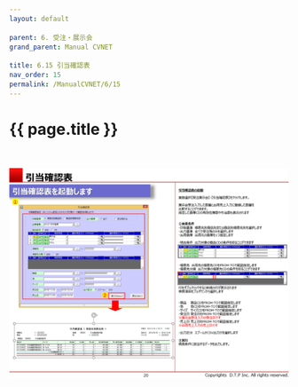 ```yaml
---
layout: default

parent: 6. 受注・展示会
grand_parent: Manual CVNET

title: 6.15 引当確認表 
nav_order: 15
permalink: /ManualCVNET/6/15
---
```


# {{ page.title }} <br/><br/>

<a href="/img/Jyucyutenjikai/J21.PNG" target="_blank">
<img src="/img/Jyucyutenjikai/J21.PNG" alt="login image"></a>
